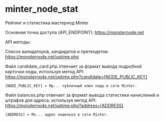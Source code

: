 # minter_node_stat
Рейтинг и статистика мастернод Minter

Основная точка доступа (API_ENDPOINT):
https://monsternode.net


API методы:

Список валидаторов, кандидатов и претендетов:
https://monsternode.net/uptime.php
	
	
Файл candidate_card.php отвечает за формат вывода подробной карточки ноды, используя метод API:
https://monsternode.net/uptime.php?candidate=[NODE_PUBLIC_KEY]

	[NODE_PUBLIC_KEY] = Mp... публичный ключ ноды в сети Minter.

Файл balances.php отвечает за формат вывода статистики начислений и штрафов для адреса, используя метод API:
https://monsternode.net/uptime.php?address=[ADDRESS]

	[ADDRESS] = Mx... адрес кошелька в сети Minter.
